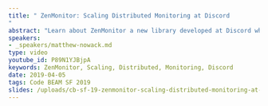 ```yaml
---
title: " ZenMonitor: Scaling Distributed Monitoring at Discord
"
abstract: "Learn about ZenMonitor a new library developed at Discord which acts as a highly scalable drop-in replacement for process monitoring that reduces network traffic, improves reliability, and retains the core guarantees of BEAM."
speakers:
- _speakers/matthew-nowack.md
type: video
youtube_id: P89N1YJBjpA
keywords: ZenMonitor, Scaling, Distributed, Monitoring, Discord
date: 2019-04-05
tags: Code BEAM SF 2019
slides: /uploads/cb-sf-19-zenmonitor-scaling-distributed-monitoring-at-discord-matt-nowak-compressed.pdf
---
```

